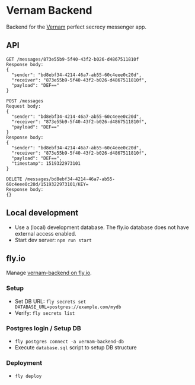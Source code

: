 # Vernam Backend

Backend for the [Vernam](https://github.com/dag0310/vernam) perfect secrecy messenger app.

## API
```
GET /messages/873e55b9-5f40-43f2-b026-d4867511810f
Response body:
{
  "sender": "bd8ebf34-4214-46a7-ab55-60c4eee0c20d",
  "receiver": "873e55b9-5f40-43f2-b026-d4867511810f",
  "payload": "DEF=="
}

POST /messages
Request body:
{
  "sender": "bd8ebf34-4214-46a7-ab55-60c4eee0c20d",
  "receiver": "873e55b9-5f40-43f2-b026-d4867511810f",
  "payload": "DEF=="
}
Response body:
{
  "sender": "bd8ebf34-4214-46a7-ab55-60c4eee0c20d",
  "receiver": "873e55b9-5f40-43f2-b026-d4867511810f",
  "payload": "DEF==",
  "timestamp": 1519322973101
}

DELETE /messages/bd8ebf34-4214-46a7-ab55-60c4eee0c20d/1519322973101/KEY=
Response body:
{}
```

## Local development

- Use a (local) development database. The fly.io database does not have external access enabled.
- Start dev server: `npm run start`

## fly.io

Manage [vernam-backend on fly.io](https://fly.io/apps/vernam-backend).

### Setup
- Set DB URL: `fly secrets set DATABASE_URL=postgres://example.com/mydb`
- Verify: `fly secrets list`

### Postgres login / Setup DB
- `fly postgres connect -a vernam-backend-db`
- Execute `database.sql` script to setup DB structure

### Deployment
- `fly deploy`
